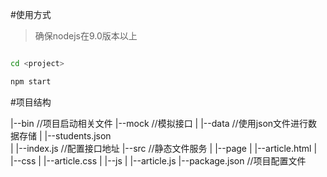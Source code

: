 #使用方式

>确保nodejs在9.0版本以上

```bash

cd <project>

npm start

```

#项目结构

|--bin                  //项目启动相关文件
|--mock                 //模拟接口
|  |--data              //使用json文件进行数据存储
|     |--students.json  
|  |--index.js          //配置接口地址
|--src                  //静态文件服务
|  |--page
|     |--article.html
|  |--css
|     |--article.css
|  |--js
|     |--article.js
|--package.json         //项目配置文件